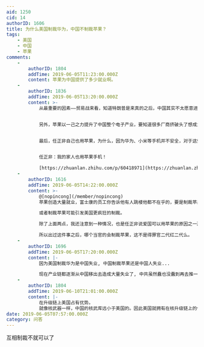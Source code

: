```yaml
---
aid: 1250
cid: 14
authorID: 1606
title: 为什么美国制裁华为，中国不制裁苹果？
tags:
    - 美国
    - 中国
    - 苹果
comments:
    -
        authorID: 1804
        addTime: 2019-06-05T11:23:00.000Z
        content: 苹果为中国提供了多少就业啊。
    -
        authorID: 1836
        addTime: 2019-06-05T13:20:00.000Z
        content: >-
            从最重要的因素——贸易战来看，知道特朗普是来真的之后，中国其实不太愿意进一步升级贸易战。这一点从任正非的讲话里能看出来，如果真的“全面开战”，中国禁苹果，美国禁的可能就不止是一个华为和联想了，封锁的技术也不仅限于芯片了，贸然把贸易战升级，恐怕不是上策。


            另外，苹果以一己之力提升了中国整个电子产业，要知道很多厂商挤破头了想成为苹果的供应商，因为苹果会极大地提升供应商的工艺和技术水平，而小米在内的整个科技企业也受益于苹果。如果苹果撤离中国，将是整个产业链的转移，而印度和东南亚将是极好的承接地。基本上是伤敌一百，自损一千的策略。


            最后，任正非自己也用苹果，为什么，因为华为、小米等手机并不安全，对于这些高官、高管来说，要是手机中了木马、病毒，通话被窃听、资料被窃取，后果是很严重的。


            任正非：我的家人也用苹果手机！  

            [https://zhuanlan.zhihu.com/p/60418971](https://zhuanlan.zhihu.com/p/60418971)
    -
        authorID: 1616
        addTime: 2019-06-05T14:22:00.000Z
        content: >-
            @[nopincong](/member/nopincong)
            苹果创造大量就业，富士康的员工你告诉他有人跳楼他都不在乎的，要是制裁苹果没有订单他们就没有加班就挣不到钱他们就开始骂政府了，富士康一百多万员工突然大量失业骂政府，政府受不了；  

            或者制裁苹果可能引发美国更疯狂的制裁。  

            除了上面两点，我还注意到一种情况，也是任正非说爱国可以用苹果的原因之一那就是大量权贵及其子女都是苹果的忠实粉丝，任正非不想得罪这些权贵官二代红二代，所以任正非根本不敢说用苹果就不爱国这类的话。前几年有次苹果手机在国内推迟推出，当时很多评论出现在中央政府网站我记得是工信部还是哪里，这些特别多的评论都是严厉的批评政府，我要苹果手机，马上就要之类的话，有的干脆开口就骂；评论如此之多，且出现在这么高层次的网站上，我当时看到都吓尿了好么。我就想这都是谁这么胆大都堵到中央政府网站上评论开骂了，要知道连什么贪污腐败啊之类的事情我都没见到过有这么多人去政府网站评论。我觉得唯一的解释就是其中有大量红二代官二代，他们喜欢苹果手机，他们不担心被报复，他们再施压。  

            所以出过这件事之后，哪个当官的会制裁苹果，这不是得罪官二代红二代么。
    -
        authorID: 1696
        addTime: 2019-06-05T17:20:00.000Z
        content: |-
            因为美国制裁华为是中国失业, 中国制裁苹果还是中国人失业...

            现在产业链都逐渐从中国移出去造成大量失业了, 中共虽然蠢也没蠢到再去推一把.
    -
        authorID: 1804
        addTime: 2019-06-10T21:01:00.000Z
        content: |-
            在升级链上美国占有优势。  
            就像核武器一样，中国的核武库远小于美国的。因此美国就拥有在核升级链上的优势，而很难想象中国使用核讹诈，或者考虑有限核战争。
date: 2019-06-05T07:57:00.000Z
category: 问答
---
```


互相制裁不就可以了
